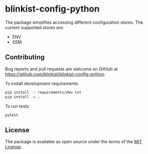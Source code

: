 # blinkist-config-python
The package simplifies accessing different configuration stores. The current supported stores are:
- ENV
- SSM


## Contributing

Bug reports and pull requests are welcome on GitHub at https://github.com/blinkist/blinkist-config-python.

To install development requirements

```bash
pip install -r requirements/dev.txt
pip install -e .
```

To run tests

```bash
pytest
```

## License

The package is available as open source under the terms of the [MIT License](http://opensource.org/licenses/MIT).
